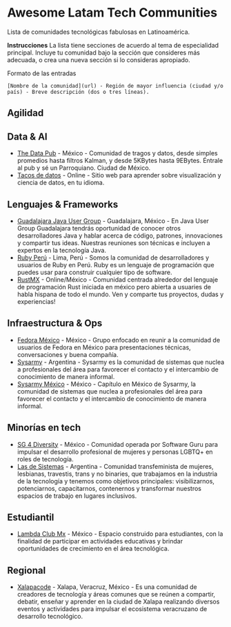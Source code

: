 # Awesome Latam Tech Communities
Lista de comunidades tecnológicas fabulosas en Latinoamérica.

__Instrucciones__
La lista tiene secciones de acuerdo al tema de especialidad principal. Incluye tu comunidad bajo la sección que consideres más adecuada, o crea una nueva sección si lo consideras apropiado.

Formato de las entradas
```
[Nombre de la comunidad](url) - Región de mayor influencia (ciudad y/o país) - Breve descripción (dos o tres líneas). 
````

## Agilidad

## Data & AI
* [The Data Pub](https://twitter.com/thedatapub) - México - Comunidad de tragos y datos, desde simples promedios hasta filtros Kalman, y desde 5KBytes hasta 9EBytes. Éntrale al pub y sé un Parroquiano. Ciudad de México.
* [Tacos de datos](https://www.tacosdedatos.com/) - Online - Sitio web para aprender sobre visualización y ciencia de datos, en tu idioma.

## Lenguajes & Frameworks
* [Guadalajara Java User Group](https://gdljug.github.io/) - Guadalajara, México - En Java User Group Guadalajara tendrás oportunidad de conocer otros desarrolladores Java y hablar acerca de código, patrones, innovaciones y compartir tus ideas. Nuestras reuniones son técnicas e incluyen a expertos en la tecnología Java.
* [Ruby Perú](https://rubyperu.dev/) - Lima, Perú - Somos la comunidad de desarrolladores y usuarios de Ruby en Perú. Ruby es un lenguaje de programación que puedes usar para construir cualquier tipo de software.
* [RustMX](https://rustmx.github.io/) - Online/México - Comunidad centrada alrededor del lenguaje de programación Rust iniciada en méxico pero abierta a usuaries de habla hispana de todo el mundo. Ven y comparte tus proyectos, dudas y experiencias!

## Infraestructura & Ops
* [Fedora México](https://www.meetup.com/Fedora-Mexico/) - México - Grupo enfocado en reunir a la comunidad de usuarios de Fedora en México para presentaciones técnicas, conversaciones y buena compañía.
* [Sysarmy](https://sysarmy.com) - Argentina - Sysarmy es la comunidad de sistemas que nuclea a profesionales del área para favorecer el contacto y el intercambio de conocimiento de manera informal.
* [Sysarmy México](https://www.meetup.com/sysarmy-mexico/) - México - Capítulo en México de Sysarmy, la comunidad de sistemas que nuclea a profesionales del área para favorecer el contacto y el intercambio de conocimiento de manera informal.

## Minorías en tech
* [SG 4 Diversity](https://www.facebook.com/groups/SG4Women/) - México - Comunidad operada por Software Guru para impulsar el desarrollo profesional de mujeres y personas LGBTQ+ en roles de tecnología.
* [Las de Sistemas](https://lasdesistemas.org/) - Argentina - Comunidad transfeminista de mujeres, lesbianas, travestis, trans y no binaries, que trabajamos en la industria de la tecnología y tenemos como objetivos principales: visibilizarnos, potenciarnos, capacitarnos, contenernos y transformar nuestros espacios de trabajo en lugares inclusivos. 

## Estudiantil
* [Lambda Club Mx](https://lambda-club.com/) - México - Espacio construido para estudiantes, con la finalidad de participar en actividades educativas y brindar oportunidades de crecimiento en el área tecnológica.

## Regional
* [Xalapacode](https://xalapacode.com/) - Xalapa, Veracruz, México - Es una comunidad de creadores de tecnología y áreas comunes que se reúnen a compartir, debatir, enseñar y aprender en la ciudad de Xalapa realizando diversos eventos y actividades para impulsar el ecosistema veracruzano de desarrollo tecnológico.

